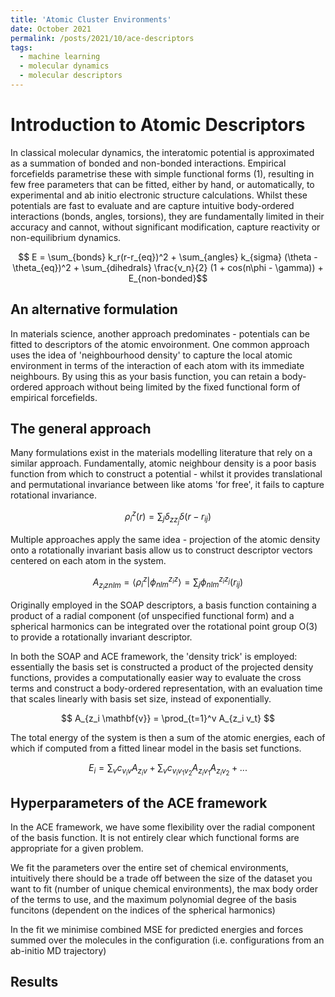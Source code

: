 ```yaml
---
title: 'Atomic Cluster Environments'
date: October 2021
permalink: /posts/2021/10/ace-descriptors
tags:
  - machine learning
  - molecular dynamics
  - molecular descriptors
---
```


Introduction to Atomic Descriptors
======
In classical molecular dynamics, the interatomic potential is approximated as a summation of bonded and non-bonded interactions.  Empirical forcefields parametrise these with simple functional forms (1), resulting in few free parameters that can be fitted, either by hand, or automatically, to experimental and ab initio electronic structure calculations.  Whilst these potentials are fast to evaluate and are capture intuitive body-ordered interactions (bonds, angles, torsions), they are fundamentally limited in their accuracy and cannot, without significant modification, capture reactivity or non-equilibrium dynamics.

$$ E = \sum_{bonds} k_r(r-r_{eq})^2 + \sum_{angles} k_{sigma} (\theta - \theta_{eq})^2 + \sum_{dihedrals} \frac{v_n}{2} (1 + cos(n\phi - \gamma)) + E_{non-bonded}$$


An alternative formulation
------
In materials science, another approach predominates - potentials can be fitted to descriptors of the atomic envoironment.  One common approach uses the idea of 'neighbourhood density' to capture the local atomic environment in terms of the interaction of each atom with its immediate neighbours.  By using this as your basis function, you can retain a body-ordered approach without being limited by the fixed functional form of empirical forcefields.

The general approach
-----
Many formulations exist in the materials modelling literature that rely on a similar approach.  Fundamentally, atomic neighbour density is a poor basis function from which to construct a potential - whilst it provides translational and permutational invariance between like atoms 'for free', it fails to capture rotational invariance.  

$$ \rho_{i}^{z}(r) = \sum_j \delta_{z z_j}\delta(r-r_{ij}) $$

Multiple approaches apply the same idea - projection of the atomic density onto a rotationally invariant basis allow us to construct descriptor vectors centered on each atom in the system.

$$ A_{z_i znlm} = \langle \rho_i^{z} | \phi_{nlm}^{z_i z} \rangle = \sum_j \phi_{nlm}^{z_i z_j} (r_{ij})$$

Originally employed in the SOAP descriptors, a basis function containing a product of a radial component (of unspecified functional form) and a spherical harmonics can be integrated over the rotational point group O(3) to provide a rotationally invariant descriptor.  

In both the SOAP and ACE framework, the 'density trick' is employed: essentially the basis set is constructed a product of the projected density functions, provides a computationally easier way to evaluate the cross terms and construct a body-ordered representation, with an evaluation time that scales linearly with basis set size, instead of exponentially.

$$ A_{z_i \mathbf{v}} = \prod_{t=1}^v A_{z_i v_t} $$

The total energy of the system is then a sum of the atomic energies, each of which if computed from a fitted linear model in the basis set functions.

$$ E_i = \sum_v c_{v_i v} A_{z_i v} + \sum_v c_{v_i v_1 v_2} A_{z_i v_1}A_{z_i v_2} + ... $$

Hyperparameters of the ACE framework
-----

In the ACE framework, we have some flexibility over the radial component of the basis function.  It is not entirely clear which functional forms are appropriate for a given problem.

We fit the parameters over the entire set of chemical environments, intuitively there should be a trade off between the size of the dataset you want to fit (number of unique chemical environments), the max body order of the terms to use, and the maximum polynomial degree of the basis funcitons (dependent on the indices of the spherical harmonics)

In the fit we minimise combined MSE for predicted energies and forces summed over the molecules in the configuration (i.e. configurations from an ab-initio MD trajectory)


Results
-----

